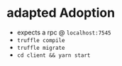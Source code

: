 # adapted Adoption

* expects a rpc @ `localhost:7545`
* `truffle compile`
* `truffle migrate`
* `cd client && yarn start`